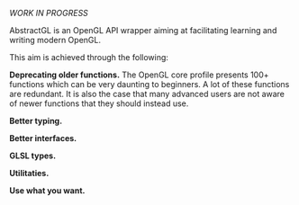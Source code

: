 *WORK IN PROGRESS*

AbstractGL is an OpenGL API wrapper aiming at facilitating learning and writing modern OpenGL.

This aim is achieved through the following:

**Deprecating older functions.**
The OpenGL core profile presents 100+ functions which can be very daunting to beginners.
A lot of these functions are redundant.
It is also the case that many advanced users are not aware of newer functions that they should instead use.

**Better typing.**

**Better interfaces.** 

**GLSL types.** 

**Utilitaties.** 

**Use what you want.**
